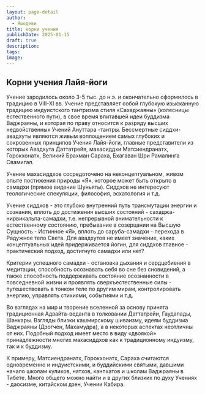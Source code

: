 ```yaml
---
layout: page-detail
author:
  - Яшодеви
title: корни учения
publishDate: 2025-01-15
draft: true
description: 
tags: 
image:
---
```

## Корни учения Лайя-йоги

Учение зародилось около 3-5 тыс. до н.э. и окончательно оформилось в традицию в VIII-XI вв. Учение представляет собой глубокую изысканную традицию индуистского тантризма стиля «Сахаджаяны» (колесницы естественного пути), в свое время впитавшей идеи буддизма Ваджраяны, и которая по праву относится к разряду высших недвойственных Учений Ануттара -тантры. Бессмертные сиддхи-авадхуты являются живым воплощением самых глубоких и сокровенных принципов Учения Лайя-йоги, главные представители из которых Авадхута Даттатрейя, махасиддхи Матсиендранатх, Горокхонатх, Великий Брахман Сараха, Бхагаван Шри Рамалинга Свамигал. 

Учение махасиддхов сосредоточено на неконцептуальном, живом опыте постижения природы «Я», которое может быть открыто в самадхи (прямое видение Шуньяты). Сиддхов не интересуют теологические спекуляции, философия, эсхатология и т.д. 

Учение сиддхов - это глубоко внутренний путь трансмутации энергии и сознания, вплоть до достижения высших состояний - сахаджа-нирвикальпа-самадхи, т.е. непрерывной внимательности к естественному состоянию, пребывание в созерцании на Высшую Сущность - Истинное «Я», вплоть до саруба-самадхи - перехода в Радужное тело Света. Для авадхутов не имеет значение, каких концептуальных идей придерживается йогин, для сиддхов главное - практический подход, достигнуто самадхи или нет? 

Критерии успешного самадхи - остановка дыхания и сердцебиения в медитации, способность осознавать себя во сне без сновидений, а также способность поддерживать состояние осознанности в повседневной жизни и проявлять сверхъестественные силы - путешествовать в тонком теле по другим мирам, контролировать энергию, управлять стихиями, событиями и т.д. 

Во взглядах на мир и творение вселенной за основу принята традиционная Адвайта-веданта в толковании Даттатрейи, Гаудапады, Шанкары. Взгляды близки кашмирскому шиваизму, идеям буддизма Ваджраяны (Дзогчен, Махамудра), а в некоторых аспектах неотличны от них. Подобный подход имеет место в виду «двоякой» принадлежности многих махасиддхов как к традиционному индуизму, так и к буддизму. 

К примеру, Матсиендранатх, Горокхонатх, Сараха считаются одновременно и индуистскими, и буддийскими святыми, давшими начало школам куликов, натхов, канпхатов и школам Ваджраяны в Тибете. Много общего можно найти и в других близких по духу Учениях - даосизме, китайском дзен, Учении Кабира.